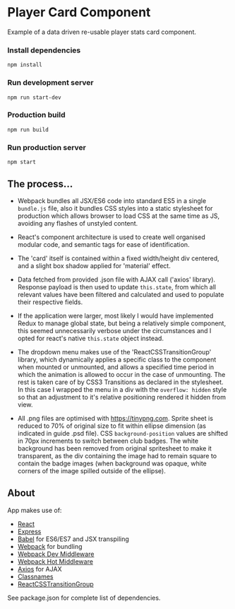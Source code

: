 # Player Card Component

Example of a data driven re-usable player stats card component.



### Install dependencies
`npm install`

### Run development server
`npm run start-dev`

### Production build
`npm run build`

### Run production server
`npm start`



## The process...

- Webpack bundles all JSX/ES6 code into standard ES5 in a single `bundle.js` file, also it bundles CSS styles into a static stylesheet for production which allows browser to load CSS at the same time as JS, avoiding any flashes of unstyled content.

- React's component architecture is used to create well organised modular code, and semantic tags for ease of identification.

- The 'card' itself is contained within a fixed width/height div centered, and a slight box shadow applied for 'material' effect.

- Data fetched from provided .json file with AJAX call ('axios' library). Response payload is then used to update `this.state`, from which all relevant values have been filtered and calculated and used to populate their respective fields.

- If the application were larger, most likely I would have implemented Redux to manage global state, but being a relatively simple component, this seemed unnecessarily verbose under the circumstances and I opted for react's native `this.state` object instead.

- The dropdown menu makes use of the 'ReactCSSTransitionGroup' library, which dynamically applies a specific class to the component when mounted or unmounted, and allows a specified time period in which the animation is allowed to occur in the case of unmounting. The rest is taken care of by CSS3 Transitions as declared in the stylesheet. In this case I wrapped the menu in a div with the `overflow: hidden` style so that an adjustment to it's relative positioning rendered it hidden from view.

- All .png files are optimised with https://tinypng.com. Sprite sheet is reduced to 70% of original size to fit within ellipse dimension (as indicated in guide .psd file). CSS `background-position` values are shifted in 70px increments to switch between club badges. The white background has been removed from original spritesheet to make it transparent, as the div containing the image had to remain square to contain the badge images (when background was opaque, white corners of the image spilled outside of the ellipse).



## About

App makes use of:

* [React](https://github.com/facebook/react)
* [Express](http://expressjs.com)
* [Babel](http://babeljs.io) for ES6/ES7 and JSX transpiling
* [Webpack](http://webpack.github.io) for bundling
* [Webpack Dev Middleware](http://webpack.github.io/docs/webpack-dev-middleware.html)
* [Webpack Hot Middleware](https://github.com/glenjamin/webpack-hot-middleware)
* [Axios](https://github.com/mzabriskie/axios) for AJAX
* [Classnames](https://github.com/JedWatson/classnames)
* [ReactCSSTransitionGroup](https://www.npmjs.com/package/react-addons-css-transition-group)





See package.json for complete list of dependencies.
